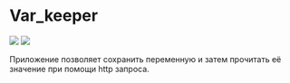 # Var_keeper

![](https://github.com/fvespertinus/var_keeper/actions/workflows/staging.yml/badge.svg) ![](https://img.shields.io/docker/v/vfalcon/var_keeper?label=build%20for%20commit&sort=date)

Приложение позволяет сохранить переменную и затем прочитать её значение при помощи http запроса.
